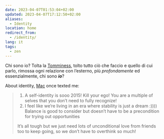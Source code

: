 ```yaml
---
date: 2023-04-07T01:53:04+02:00
updated: 2023-04-07T17:12:50+02:00
aliases:
  - Identity
location: home
redirect_from:
  - /identity/
lang: it
tags:
  - zen
---
```

Chi sono io? Tolta la [Tomminess](Tomminess.md), tolto tutto ciò che faccio e quello di cui parlo, rimossa ogni relazione con l’esterno, più *profondamente* ed essenzialmente, chi sono ***io***?

<div lang=en>
	<p>About identity, <a href='https://sickinternet.me/'>Mac</a> <time>once</time> texted me:</p>
	<blockquote>
		<ol>
			<li>A self-identity is sooo 2015! Kill your ego! You are a multiple of selves that you don’t need to fully recognize!</li>
			<li>I feel like we’re living in an era where stability is just a dream :)))) Balance is good to consider but doesn’t have to be a precondition for trying out opportunities</li>
		</ol>
		<p>It’s all tough but we just need lots of unconditional love from friends too to keep going, so we don’t have to overthink so much!</p>
	</blockquote>
</div>
